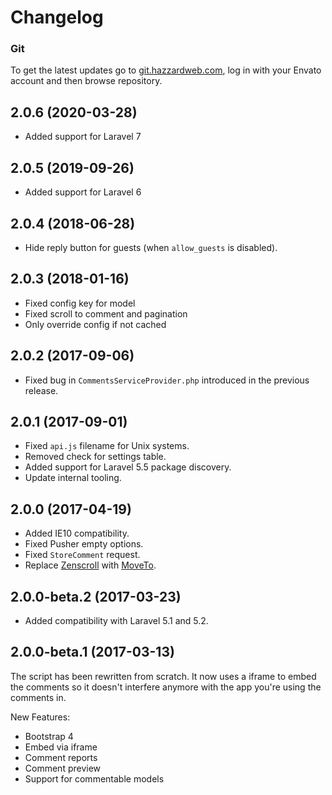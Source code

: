 # Changelog

### Git

To get the latest updates go to [git.hazzardweb.com](https://git.hazzardweb.com), log in with your Envato account and then browse repository.

## 2.0.6 (2020-03-28)

- Added support for Laravel 7

## 2.0.5 (2019-09-26)

- Added support for Laravel 6

## 2.0.4 (2018-06-28)

- Hide reply button for guests (when `allow_guests` is disabled).

## 2.0.3 (2018-01-16)

- Fixed config key for model
- Fixed scroll to comment and pagination
- Only override config if not cached

## 2.0.2 (2017-09-06)

- Fixed bug in `CommentsServiceProvider.php` introduced in the previous release.

## 2.0.1 (2017-09-01)

- Fixed `api.js` filename for Unix systems.
- Removed check for settings table.
- Added support for Laravel 5.5 package discovery.
- Update internal tooling.

## 2.0.0 (2017-04-19)

- Added IE10 compatibility.
- Fixed Pusher empty options.
- Fixed `StoreComment` request.
- Replace [Zenscroll](https://github.com/zengabor/zenscroll) with [MoveTo](https://github.com/hsnaydd/moveTo).

## 2.0.0-beta.2 (2017-03-23)

- Added compatibility with Laravel 5.1 and 5.2.

## 2.0.0-beta.1 (2017-03-13)

The script has been rewritten from scratch. It now uses a iframe to embed the comments so it doesn't interfere anymore with the app you're using the comments in.

New Features:

- Bootstrap 4
- Embed via iframe
- Comment reports
- Comment preview
- Support for commentable models
